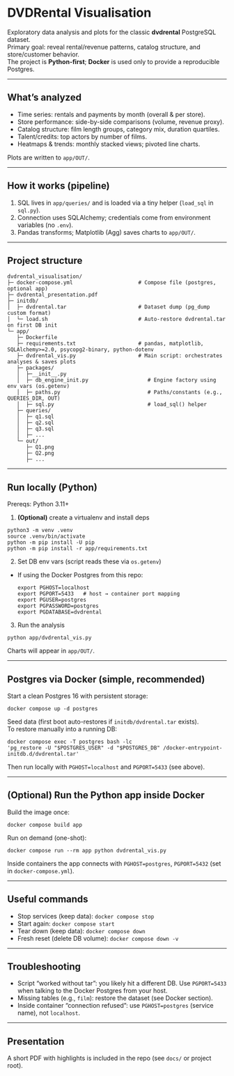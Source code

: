 # DVDRental Visualisation

Exploratory data analysis and plots for the classic **dvdrental** PostgreSQL dataset.  
Primary goal: reveal rental/revenue patterns, catalog structure, and store/customer behavior.  
The project is **Python-first**; **Docker** is used only to provide a reproducible Postgres.

---

## What’s analyzed

- Time series: rentals and payments by month (overall & per store).
- Store performance: side-by-side comparisons (volume, revenue proxy).
- Catalog structure: film length groups, category mix, duration quartiles.
- Talent/credits: top actors by number of films.
- Heatmaps & trends: monthly stacked views; pivoted line charts.

Plots are written to `app/OUT/`.

---

## How it works (pipeline)

1) SQL lives in `app/queries/` and is loaded via a tiny helper (`load_sql` in `sql.py`).  
2) Connection uses SQLAlchemy; credentials come from environment variables (no `.env`).  
3) Pandas transforms; Matplotlib (Agg) saves charts to `app/OUT/`.

---

## Project structure
```
dvdrental_visualisation/
├─ docker-compose.yml                     # Compose file (postgres, optional app)
├─ dvdrental_presentation.pdf
├─ initdb/
│  ├─ dvdrental.tar                       # Dataset dump (pg_dump custom format)
│  └─ load.sh                             # Auto-restore dvdrental.tar on first DB init
└─ app/
   ├─ Dockerfile
   ├─ requirements.txt                    # pandas, matplotlib, SQLAlchemy>=2.0, psycopg2-binary, python-dotenv
   ├─ dvdrental_vis.py                    # Main script: orchestrates analyses & saves plots
   ├─ packages/
   │  ├─__init__.py
   │  ├─ db_engine_init.py                   # Engine factory using env vars (os.getenv)
   │  ├─ paths.py                            # Paths/constants (e.g., QUERIES_DIR, OUT)
   │  ├─ sql.py                              # load_sql() helper
   ├─ queries/
   │  ├─ q1.sql
   │  ├─ q2.sql
   │  ├─ q3.sql
   │  ├─ ... 
   └─ out/
      ├─ Q1.png
      ├─ Q2.png
      ├─ ...  
```

---


## Run locally (Python)

Prereqs: Python 3.11+

1) **(Optional)** create a virtualenv and install deps
  ```
  python3 -m venv .venv
  source .venv/bin/activate
  python -m pip install -U pip
  python -m pip install -r app/requirements.txt
  ```

2) Set DB env vars (script reads these via `os.getenv`)
- If using the Docker Postgres from this repo:
  ```
  export PGHOST=localhost
  export PGPORT=5433   # host → container port mapping
  export PGUSER=postgres
  export PGPASSWORD=postgres
  export PGDATABASE=dvdrental
  ```

3) Run the analysis
  ```
  python app/dvdrental_vis.py
  ```

Charts will appear in `app/OUT/`.

---

## Postgres via Docker (simple, recommended)

Start a clean Postgres 16 with persistent storage:
  ```
  docker compose up -d postgres
  ```

Seed data (first boot auto-restores if `initdb/dvdrental.tar` exists).  
To restore manually into a running DB:
  ```
  docker compose exec -T postgres bash -lc
  'pg_restore -U "$POSTGRES_USER" -d "$POSTGRES_DB" /docker-entrypoint-initdb.d/dvdrental.tar'
  ```

Then run locally with `PGHOST=localhost` and `PGPORT=5433` (see above).

---

## (Optional) Run the Python app inside Docker

Build the image once:
  ```
  docker compose build app
  ```


Run on demand (one-shot):
  ```
  docker compose run --rm app python dvdrental_vis.py
  ```


Inside containers the app connects with `PGHOST=postgres`, `PGPORT=5432` (set in `docker-compose.yml`).

---

## Useful commands

- Stop services (keep data): `docker compose stop`
- Start again: `docker compose start`
- Tear down (keep data): `docker compose down`
- Fresh reset (delete DB volume): `docker compose down -v`

---

## Troubleshooting

- Script “worked without tar”: you likely hit a different DB. Use `PGPORT=5433` when talking to the Docker Postgres from your host.
- Missing tables (e.g., `film`): restore the dataset (see Docker section).
- Inside container “connection refused”: use `PGHOST=postgres` (service name), not `localhost`.

---

## Presentation

A short PDF with highlights is included in the repo (see `docs/` or project root).



